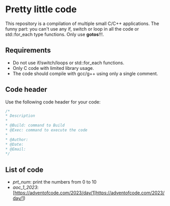 # Pretty little code

This repository is a compilation of multiple small C/C++ applications.
The funny part: you can't use any if, switch or loop in all the code or 
std::for_each type functions. Only use **gotos**!!!.

## Requirements

* Do not use if/switch/loops or std::for_each functions.
* Only C code with limited library usage.
* The code should compile with gcc/g++ using only a single comment.

## Code header

Use the following code header for your code:
```C
/*
* Description
*
* @Build: command to Build
* @Exec: command to execute the code
*
* @Author: 
* @Date: 
* @Email: 
*/
```

## List of code

* *prt_num*: print the numbers from 0 to 10
* *aoc_1_2023*: [https://adventofcode.com/2023/day/1]https://adventofcode.com/2023/day/1)
